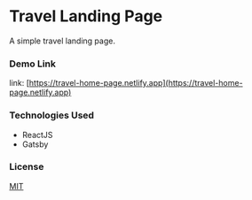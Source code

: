# Travel Landing Page

A simple travel landing page.

### Demo Link

link: [https://travel-home-page.netlify.app](https://travel-home-page.netlify.app)

### Technologies Used

- ReactJS
- Gatsby

### License

[MIT](https://choosealicense.com/licenses/mit/)
